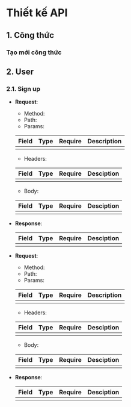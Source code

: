 # Thiết kế API

## 1. Công thức

### Tạo mới công thức

## 2. User

### 2.1. Sign up

- **Request**:

  - Method: 
  - Path: 
  - Params:

  | Field | Type | Require | Description |
  | ----- | ---- | ------- | ----------- |
  |       |      |         |             |

  - Headers:

  | Field | Type | Require | Desciption |
  | ----- | ---- | ------- | ---------- |
  |       |      |         |            |

  - Body:

  | Field | Type | Require | Desciption |
  | ----- | ---- | ------- | ---------- |
  |       |      |         |            |

- **Response**:

  | Field | Type | Require | Desciption |
  | ----- | ---- | ------- | ---------- |
  |       |      |         |            |
  
  
  




- **Request**:

  - Method: 
  - Path: 
  - Params:

  | Field | Type | Require | Description |
  | ----- | ---- | ------- | ----------- |
  |       |      |         |             |

  - Headers:

  | Field | Type | Require | Desciption |
  | ----- | ---- | ------- | ---------- |
  |       |      |         |            |

  - Body:

  | Field | Type | Require | Desciption |
  | ----- | ---- | ------- | ---------- |
  |       |      |         |            |

- **Response**:

  | Field | Type | Require | Desciption |
  | ----- | ---- | ------- | ---------- |
  |       |      |         |            |

